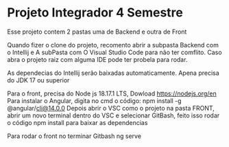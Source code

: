 # Projeto Integrador 4 Semestre

Esse projeto contem 2 pastas uma de Backend e outra de Front 

Quando fizer o clone do projeto, recomento abrir a subpasta Backend com o Intellij e A subPasta com O Visual Studio Code para não ter comflito. 
Caso abra o projeto raiz com alguma IDE pode ter probela para rodar. 

As dependecias do Intellij serão baixadas automaticamente. Apena precisa do JDK 17 ou superior 

Para o front, precisa do Node js 18.17.1 LTS, Dowload <https://nodejs.org/en>
Para instalar o Angular, digita no cmd o código: npm install -g @angular/cli@14.0.0
Depois abrir o VSC como o projeto na pasta FRONT, abrir um novo terminal dentro do VSC e selecionar GitBash, feito isso rodar o código npm install para baixar as dependencias 

Para rodar o front no terminar Gitbash ng serve
